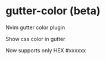 # gutter-color (beta)
Nvim gutter color plugin

Show css color in gutter

Now supports only HEX #xxxxxx
